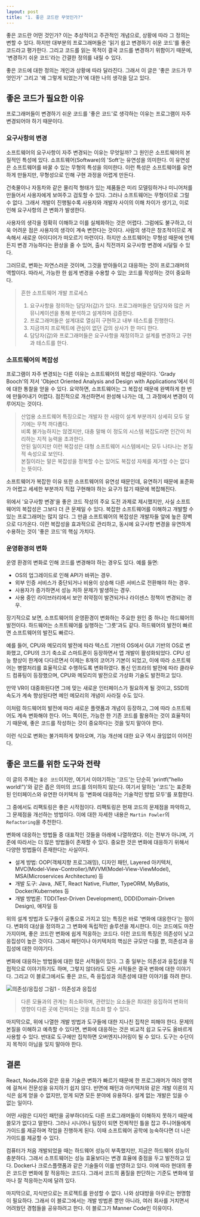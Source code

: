 ```yaml
---
layout: post
title: "1. 좋은 코드란 무엇인가?"
---
```


좋은 코드란 어떤 것인가? 이는 추상적이고 주관적인 개념으로, 상황에 따라 그 정의는 변할 수 있다. 하지만 대부분의 프로그래머들은 '읽기 쉽고 변경하기 쉬운 코드'를 좋은 코드라고 평가한다. 그리고 코드를 읽는 목적이 결국 코드를 변경하기 위함이기 때문에, '변경하기 쉬운 코드'라는 간결한 정의를 내릴 수 있다.

좋은 코드에 대한 정의는 개인과 상황에 따라 달라진다. 그래서 이 글은 '좋은 코드가 무엇인가' 그리고 '왜 그렇게 되었는가'에 대한 나의 생각을 담고 있다.

## 좋은 코드가 필요한 이유

프로그래머들이 변경하기 쉬운 코드를 '좋은 코드'로 생각하는 이유는 프로그램이 자주 변경되어야 하기 때문이다.

### 요구사항의 변경

소프트웨어의 요구사항이 자주 변경되는 이유는 무엇일까? 그 원인은 소프트웨어의 본질적인 특성에 있다. 소프트웨어(Software)의 'Soft'는 유연성을 의미한다. 이 유연성은 소프트웨어를 바꿀 수 있는 무형의 특성을 의미한다. 이런 특성은 소프트웨어를 유연하게 만들지만, 무형성으로 인해 구현 과정을 어렵게 만든다.

건축물이나 자동차와 같은 물리적 형태가 있는 제품들은 미리 모델링하거나 미니어처를 만들어서 사용자에게 보여주고 검토할 수 있다. 그러나 소프트웨어는 무형이므로 그럴 수 없다. 그래서 개발이 진행될수록 사용자와 개발자 사이의 이해 차이가 생기고, 이로 인해 요구사항의 큰 변화가 발생한다.

사용자의 생각을 정확히 이해하고 이를 실체화하는 것은 어렵다. 그럼에도 불구하고, 더욱 어려운 점은 사용자의 생각이 계속 변한다는 것이다. 사람의 생각은 창조적이므로 계속해서 새로운 아이디어가 떠오르기 마련이다. 하지만 소프트웨어는 무형성 때문에 언제든지 변경 가능하다는 환상을 줄 수 있어, 출시 직전까지 요구사항 변경에 시달릴 수 있다.

그러므로, 변화는 자연스러운 것이며, 그것을 받아들이고 대응하는 것이 프로그래머의 역할이다. 따라서, 가능한 한 쉽게 변경을 수용할 수 있는 코드를 작성하는 것이 중요하다.

> 흔한 소프트웨어 개발 프로세스
> 1. 요구사항을 정의하는 담당자(갑)가 있다. 프로그래머들은 담당자와 많은 커뮤니케이션을 통해 분석하고 설계하며 검증한다.
> 1. 프로그래머들은 설계대로 열심히 구현하고 내부 테스트를 진행한다.
> 1. 지금까지 프로젝트에 관심이 없던 갑의 상사가 한 마디 한다.
> 1. 담당자(갑)와 프로그래머들은 요구사항을 재정의하고 설계를 변경하고 구현과 테스트를 한다.

<!-- ### 분석 오류

분석 오류는 요구사항의 변경과 밀접한 연관이 있다.

'요구사항 변경'은 프로그래머가 통제할 수 없는 부분이다. 하지만 우리가 무엇을 개발할 것인지를 신중하게 분석하고 설계한다면, '분석 오류'는 줄일 수 있을 것이다.

그럼에도 불구하고, 대부분의 프로젝트가 분석 오류 문제에 직면하고 있다는 것은 '분석 오류'를 줄이는 것이 쉽지 않다는 것을 시사한다. 그 이유는 '요구사항 변경'이 발생하면 기존의 분석과 설계도 따라서 변경해야 하기 때문이다.

그러므로, '요구사항 변경'을 제어할 수 없는 상황에서는 변경으로 인한 문제를 최소화하는 전략을 세우는 것이 중요하다. 그 전략의 산출물이 바로 '좋은 코드'가 된다. -->

### 소프트웨어의 복잡성
프로그램이 자주 변경되는 다른 이유는 소프트웨어의 복잡성 때문이다. 'Grady Booch'의 저서 'Object Oriented Analysis and Design with Applications'에서 이에 대한 통찰을 얻을 수 있다. 요약하면, 소프트웨어는 그 복잡성 때문에 완벽하게 한 번에 만들어내기 어렵다. 점진적으로 개선하면서 완성해 나가는 데, 그 과정에서 변경이 이루어지는 것이다.

> 산업용 소프트웨어 특징으로는 개발자 한 사람이 설계 부분까지 상세히 모두 알기에는 무척 까다롭다.\
> 비록 불가능하지는 않겠지만, 대충 말해 이 정도의 시스템 복잡도라면 인간이 처리하는 지적 능력을 초과한다.\
> 안된 일이지만 이런 복잡성은 대형 소프트웨어 시스템에서는 모두 나타나는 본질적 속성으로 보인다.\
> 본질이라는 말은 복잡성을 정복할 수는 있어도 복잡성 자체를 제거할 수는 없다는 뜻이다.

소프트웨어가 복잡한 이유 또한 소프트웨어의 유연성 때문인데, 유연하기 때문에 표준화가 어렵고 세세한 부분까지 직접 구현해야 하는 요구가 많기 때문에 복잡해진다.

위에서 '요구사항 변경'을 좋은 코드 작성의 주요 도전 과제로 제시했지만, 사실 소프트웨어의 복잡성은 그보다 더 큰 문제일 수 있다. 복잡한 소프트웨어를 이해하고 개발할 수 있는 프로그래머는 많지 않다. 그 만큼 소프트웨어의 복잡성은 개발자들 앞에 높은 장벽으로 다가온다. 이런 복잡성을 효과적으로 관리하고, 동시에 요구사항 변경을 유연하게 수용하는 것이 '좋은 코드'의 핵심 가치다.

### 운영환경의 변화

운영 환경의 변화로 인해 코드를 변경해야 하는 경우도 있다. 예를 들면:

- OS의 업그레이드로 인해 API가 바뀌는 경우.
- 외부 인증 서비스가 중단되거나 비용이 상승해 다른 서비스로 전환해야 하는 경우.
- 사용자가 증가하면서 성능 저하 문제가 발생하는 경우.
- 사용 중인 라이브러리에서 보안 취약점이 발견되거나 라이센스 정책이 변경되는 경우.

장기적으로 보면, 소프트웨어의 운영환경이 변화하는 주요한 원인 중 하나는 하드웨어의 발전이다. 하드웨어는 소프트웨어를 실행하는 '그릇'과도 같다. 하드웨어의 발전이 빠르면 소프트웨어의 발전도 빠르다.

예를 들어, CPU와 메모리의 발전에 따라 텍스트 기반의 OS에서 GUI 기반의 OS로 변화했고, CPU의 크기 축소로 스마트폰이 등장하면서 앱 개발이 활성화되었다. CPU 성능 향상이 한계에 다다르면서 이제는 8개의 코어가 기본이 되었고, 이에 따라 소프트웨어는 병렬처리를 효율적으로 수행하도록 변화하였다. 통신 인프라의 발전에 따라 클라우드 컴퓨팅이 등장했으며, CPU와 메모리의 발전으로 가상화 기술도 발전하고 있다.

만약 VR이 대중화된다면 그에 맞는 새로운 인터페이스가 필요하게 될 것이고, SSD의 속도가 계속 향상된다면 메인 메모리의 개념이 사라질 수도 있다.

이처럼 하드웨어의 발전에 따라 새로운 플랫폼과 개념이 등장하고, 그에 따라 소프트웨어도 계속 변화해야 한다. 어느 쪽이든, 가능한 한 기존 코드를 활용하는 것이 효율적이기 때문에, 좋은 코드를 작성하는 것이 중요하다는 것을 잊지 말아야 한다.

이런 식으로 변화는 불가피하게 찾아오며, 기능 개선에 대한 요구 역시 끊임없이 이어진다.

## 좋은 코드를 위한 도구와 전략

이 글의 주제는 `좋은 코드`이지만, 여기서 이야기하는 '코드'는 단순히 'printf("hello world!")'와 같은 좁은 의미의 코드를 의미하지 않는다. 여기서 말하는 '코드'는 표준화된 인터페이스와 유연한 아키텍처 등 '변화에 대응하는 기술적인 방법 모두'를 포함한다.

그 중에서도 리팩토링은 좋은 시작점이다. 리팩토링은 현재 코드의 문제점을 파악하고, 그 문제점을 개선하는 방법이다. 이에 대한 자세한 내용은 `Martin Fowler`의 `Refactoring`을 추천한다.

변화에 대응하는 방법들 중 대표적인 것들을 아래에 나열하였다. 이는 전부가 아니며, 기준에 따라서는 더 많은 방법들이 존재할 수 있다. 중요한 것은 변화에 대응하기 위해서 다양한 방법들이 존재한다는 사실이다.

- 설계 방법: OOP(객체지향 프로그래밍), 디자인 패턴, Layered 아키텍처, MVC(Model-View-Controller)/MVVM(Model-View-ViewModel), MSA(Microservices Architecture) 등
- 개발 도구: Java, .NET, React Native, Flutter, TypeORM, MyBatis, Docker/Kubernetes 등
- 개발 방법론: TDD(Test-Driven Development), DDD(Domain-Driven Design), 애자일 등

위의 설계 방법과 도구들이 공통으로 가지고 있는 특징은 바로 '변화에 대응한다'는 점이다. 변화의 대상을 정의하고 그 변화에 독립적인 솔루션을 제시한다. 이는 코드에도 마찬가지이며, 좋은 코드란 변화에 쉽게 적응하는 코드다. 이런 코드의 특징은 의존성이 낮고 응집성이 높은 것이다. 그래서 패턴이나 아키텍처의 핵심은 규모만 다를 뿐, 의존성과 응집성에 대한 이야기다.

변화에 대응하는 방법들에 대한 많은 서적들이 있다. 그 중 일부는 의존성과 응집성을 직접적으로 이야기하기도 하며, 그렇지 않더라도 모든 서적들은 결국 변화에 대한 이야기다. 그리고 이 블로그에서도 좋은 코드, 즉 응집성과 의존성에 대한 이야기를 하려 한다.

![의존성/응집성](/assets/refs/cohesion-coupling.png)
그림1 - 의존성과 응집성
> 다른 모듈과의 관계는 최소화하며, 관련있는 요소들은 최대한 응집하여 변화의 영향이 다른 곳에 전파되는 것을 최소화 할 수 있다.

마지막으로, 위에 나열한 개발 방법과 도구들에 대한 지나친 집착은 피해야 한다. 문제의 본질을 이해하고 예측할 수 있다면, 변화에 대응하는 것은 비교적 쉽고 도구도 올바르게 사용할 수 있다. 반대로 도구에만 집착하면 오버엔지니어링이 될 수 있다. 도구는 수단이지 목적이 아님을 잊지 말아야 한다.

## 결론

React, NodeJS와 같은 응용 기술은 변화가 빠르기 때문에 한 프로그래머가 여러 영역에 걸쳐서 전문성을 유지하기 쉽지 않다. 반면에 패턴과 아키텍처와 같은 개발 이론의 지식은 쉽게 얻을 수 없지만, 얻게 되면 모든 분야에 유용하다. 설계 없는 개발은 있을 수 없는 일이다.

어떤 사람은 디자인 패턴을 공부하더라도 다른 프로그래머들이 이해하지 못하기 때문에 쓸모가 없다고 말한다. 그러나 시니어나 팀장이 되면 전체적인 틀을 잡고 주니어들에게 가이드를 제공하며 작업을 진행하게 된다. 이때 소프트웨어 공학에 능숙하다면 더 나은 가이드를 제공할 수 있다.

컴퓨터가 처음 개발되었을 때는 하드웨어 성능이 부족했지만, 지금은 하드웨어 성능이 충분하다. 그래서 소프트웨어는 성능 효율보다는 변경 효율에 중점을 두고 발전하고 있다. Docker나 크로스플랫폼과 같은 기술들이 이를 반영하고 있다. 이에 따라 현대의 좋은 코드란 변화에 잘 적응하는 코드다. 그래서 코드의 품질을 판단하는 기준도 변화에 얼마나 잘 적응하는지에 달려 있다.

마지막으로, 지식만으로는 프로젝트를 완성할 수 없다. 나와 상대방을 아우르는 현명함이 필요하다. 그래서 이 블로그에서는 개발 방법론 뿐만 아니라, 여러 회사를 거치면서 어려웠던 경험들을 공유하려고 한다. 이 블로그가 Manner Code인 이유이다.
